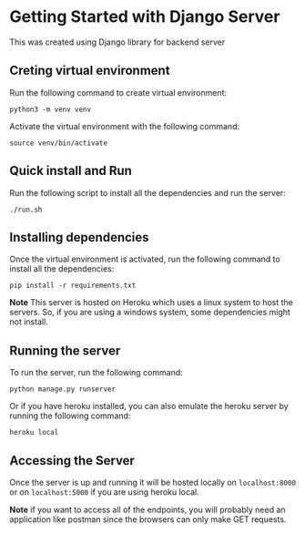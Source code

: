 # Getting Started with Django Server
This was created using Django library for backend server

## Creting virtual environment
Run the following command to create virtual environment:
```
python3 -m venv venv
```
Activate the virtual environment with the following command:
```
source venv/bin/activate
```

## Quick install and Run
Run the following script to install all the dependencies and run the server:
```
./run.sh
```

## Installing dependencies
Once the virtual environment is activated, run the following command to install all the dependencies:
```
pip install -r requirements.txt
```

**Note** 
This server is hosted on Heroku which uses a linux system to host the servers. So, if you are using a windows system, some dependencies might not install.

## Running the server
To run the server, run the following command:
```
python manage.py runserver
```
Or if you have heroku installed, you can also emulate the heroku server by running the following command:
```
heroku local
```

## Accessing the Server
Once the server is up and running it will be hosted locally on ``localhost:8000`` or on ``localhost:5000`` if you are using heroku local.

**Note**
if you want to access all of the endpoints, you will probably need an application like postman since the browsers can only make GET requests.